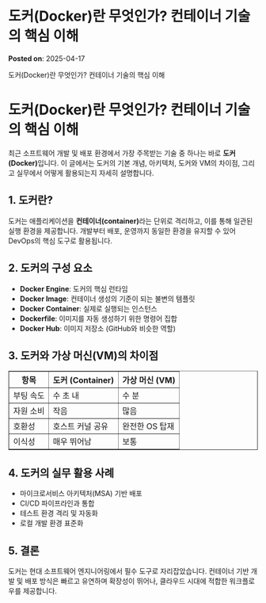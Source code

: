 # 도커(Docker)란 무엇인가? 컨테이너 기술의 핵심 이해
**Posted on**: 2025-04-17

도커(Docker)란 무엇인가? 컨테이너 기술의 핵심 이해


  <h1>도커(Docker)란 무엇인가? 컨테이너 기술의 핵심 이해</h1>

  <p>
    최근 소프트웨어 개발 및 배포 환경에서 가장 주목받는 기술 중 하나는 바로 <strong>도커(Docker)</strong>입니다.
    이 글에서는 도커의 기본 개념, 아키텍처, 도커와 VM의 차이점, 그리고 실무에서 어떻게 활용되는지 자세히 설명합니다.
  </p>

  <h2>1. 도커란?</h2>
  <p>
    도커는 애플리케이션을 <strong>컨테이너(container)</strong>라는 단위로 격리하고, 이를 통해 일관된 실행 환경을 제공합니다.
    개발부터 배포, 운영까지 동일한 환경을 유지할 수 있어 DevOps의 핵심 도구로 활용됩니다.
  </p>

  <h2>2. 도커의 구성 요소</h2>
  <ul>
    <li><strong>Docker Engine</strong>: 도커의 핵심 런타임</li>
    <li><strong>Docker Image</strong>: 컨테이너 생성의 기준이 되는 불변의 템플릿</li>
    <li><strong>Docker Container</strong>: 실제로 실행되는 인스턴스</li>
    <li><strong>Dockerfile</strong>: 이미지를 자동 생성하기 위한 명령어 집합</li>
    <li><strong>Docker Hub</strong>: 이미지 저장소 (GitHub와 비슷한 역할)</li>
  </ul>

  <h2>3. 도커와 가상 머신(VM)의 차이점</h2>
  <table border="1" cellpadding="6" cellspacing="0">
    <tr>
      <th>항목</th>
      <th>도커 (Container)</th>
      <th>가상 머신 (VM)</th>
    </tr>
    <tr>
      <td>부팅 속도</td>
      <td>수 초 내</td>
      <td>수 분</td>
    </tr>
    <tr>
      <td>자원 소비</td>
      <td>작음</td>
      <td>많음</td>
    </tr>
    <tr>
      <td>호환성</td>
      <td>호스트 커널 공유</td>
      <td>완전한 OS 탑재</td>
    </tr>
    <tr>
      <td>이식성</td>
      <td>매우 뛰어남</td>
      <td>보통</td>
    </tr>
  </table>

  <h2>4. 도커의 실무 활용 사례</h2>
  <ul>
    <li>마이크로서비스 아키텍처(MSA) 기반 배포</li>
    <li>CI/CD 파이프라인과 통합</li>
    <li>테스트 환경 격리 및 자동화</li>
    <li>로컬 개발 환경 표준화</li>
  </ul>

  <h2>5. 결론</h2>
  <p>
    도커는 현대 소프트웨어 엔지니어링에서 필수 도구로 자리잡았습니다.
    컨테이너 기반 개발 및 배포 방식은 빠르고 유연하며 확장성이 뛰어나, 클라우드 시대에 적합한 워크플로우를 제공합니다.
  </p>